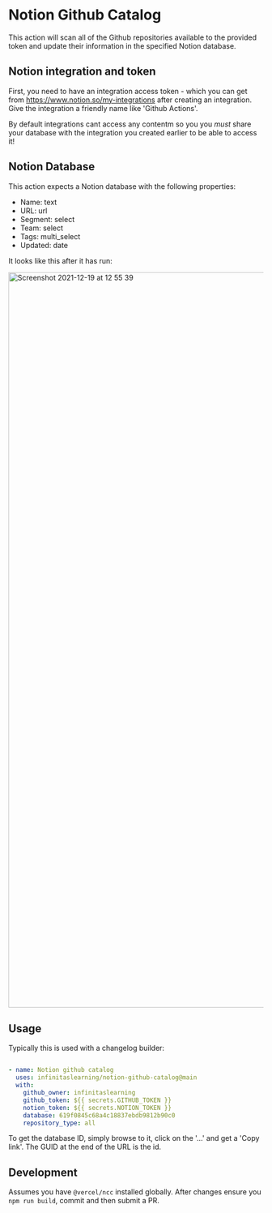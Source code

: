 # Notion Github Catalog

This action will scan all of the Github repositories available to the provided token and update their information in the specified Notion database.

## Notion integration and token

First, you need to have an integration access token - which you can get from https://www.notion.so/my-integrations after creating an integration.  Give the integration a friendly name like 'Github Actions'.

By default integrations cant access any contentm so you you *must* share your database with the integration you created earlier to be able to access it!

## Notion Database

This action expects a Notion database with the following properties:

  - Name: text
  - URL: url
  - Segment: select
  - Team: select
  - Tags: multi_select
  - Updated: date

It looks like this after it has run:

<img width="1451" alt="Screenshot 2021-12-19 at 12 55 39" src="https://user-images.githubusercontent.com/239305/146673989-01187d53-d2fd-42ba-9968-31442b8cc92d.png">

## Usage

Typically this is used with a changelog builder:

```yaml

- name: Notion github catalog     
  uses: infinitaslearning/notion-github-catalog@main        
  with:          
    github_owner: infinitaslearning
    github_token: ${{ secrets.GITHUB_TOKEN }}
    notion_token: ${{ secrets.NOTION_TOKEN }}
    database: 619f0845c68a4c18837ebdb9812b90c0    
    repository_type: all
```

To get the database ID, simply browse to it, click on the '...' and get a 'Copy link'.  The GUID at the end of the URL is the id.

## Development

Assumes you have `@vercel/ncc` installed globally.
After changes ensure you `npm run build`, commit and then submit a PR.

